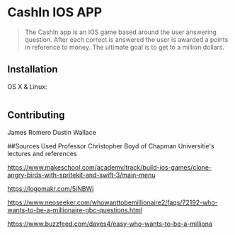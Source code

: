 # CashIn IOS APP
> The CashIn app is an IOS game based around the user answering question. After each correct is answered the user is awarded a points in reference to money. The ultimate goal is to get to a million dollars. 


## Installation

OS X & Linux:

```XCode must be downloaded in order to run the game. The game was designed with the IPhone 12 sim. 
```


## Contributing
James Romero 
Dustin Wallace

##Sources Used
Professor Christopher Boyd of Chapman Universitie's lectures and references

https://www.makeschool.com/academy/track/build-ios-games/clone-angry-birds-with-spritekit-and-swift-3/main-menu

https://logomakr.com/5iNBWj

https://www.neoseeker.com/whowanttobemillionaire2/faqs/72192-who-wants-to-be-a-millionaire-gbc-questions.html

https://www.buzzfeed.com/daves4/easy-who-wants-to-be-a-milliona


